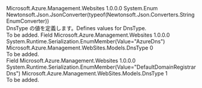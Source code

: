 <Type Name="DnsType" FullName="Microsoft.Azure.Management.WebSites.Models.DnsType">
  <TypeSignature Language="C#" Value="public enum DnsType" />
  <TypeSignature Language="ILAsm" Value=".class public auto ansi sealed DnsType extends System.Enum" />
  <TypeSignature Language="DocId" Value="T:Microsoft.Azure.Management.WebSites.Models.DnsType" />
  <TypeSignature Language="VB.NET" Value="Public Enum DnsType" />
  <TypeSignature Language="F#" Value="type DnsType = " />
  <AssemblyInfo>
    <AssemblyName>Microsoft.Azure.Management.Websites</AssemblyName>
    <AssemblyVersion>1.0.0.0</AssemblyVersion>
  </AssemblyInfo>
  <Base>
    <BaseTypeName>System.Enum</BaseTypeName>
  </Base>
  <Attributes>
    <Attribute>
      <AttributeName>Newtonsoft.Json.JsonConverter(typeof(Newtonsoft.Json.Converters.StringEnumConverter))</AttributeName>
    </Attribute>
  </Attributes>
  <Docs>
    <summary>
            <span data-ttu-id="edafb-101">DnsType の値を定義します。</span><span class="sxs-lookup"><span data-stu-id="edafb-101">Defines values for DnsType.</span></span>
            </summary>
    <remarks>To be added.</remarks>
  </Docs>
  <Members>
    <Member MemberName="AzureDns">
      <MemberSignature Language="C#" Value="AzureDns" />
      <MemberSignature Language="ILAsm" Value=".field public static literal valuetype Microsoft.Azure.Management.WebSites.Models.DnsType AzureDns = int32(0)" />
      <MemberSignature Language="DocId" Value="F:Microsoft.Azure.Management.WebSites.Models.DnsType.AzureDns" />
      <MemberSignature Language="VB.NET" Value="AzureDns" />
      <MemberSignature Language="F#" Value="AzureDns = 0" Usage="Microsoft.Azure.Management.WebSites.Models.DnsType.AzureDns" />
      <MemberType>Field</MemberType>
      <AssemblyInfo>
        <AssemblyName>Microsoft.Azure.Management.Websites</AssemblyName>
        <AssemblyVersion>1.0.0.0</AssemblyVersion>
      </AssemblyInfo>
      <Attributes>
        <Attribute>
          <AttributeName>System.Runtime.Serialization.EnumMember(Value="AzureDns")</AttributeName>
        </Attribute>
      </Attributes>
      <ReturnValue>
        <ReturnType>Microsoft.Azure.Management.WebSites.Models.DnsType</ReturnType>
      </ReturnValue>
      <MemberValue>0</MemberValue>
      <Docs>
        <summary>To be added.</summary>
      </Docs>
    </Member>
    <Member MemberName="DefaultDomainRegistrarDns">
      <MemberSignature Language="C#" Value="DefaultDomainRegistrarDns" />
      <MemberSignature Language="ILAsm" Value=".field public static literal valuetype Microsoft.Azure.Management.WebSites.Models.DnsType DefaultDomainRegistrarDns = int32(1)" />
      <MemberSignature Language="DocId" Value="F:Microsoft.Azure.Management.WebSites.Models.DnsType.DefaultDomainRegistrarDns" />
      <MemberSignature Language="VB.NET" Value="DefaultDomainRegistrarDns" />
      <MemberSignature Language="F#" Value="DefaultDomainRegistrarDns = 1" Usage="Microsoft.Azure.Management.WebSites.Models.DnsType.DefaultDomainRegistrarDns" />
      <MemberType>Field</MemberType>
      <AssemblyInfo>
        <AssemblyName>Microsoft.Azure.Management.Websites</AssemblyName>
        <AssemblyVersion>1.0.0.0</AssemblyVersion>
      </AssemblyInfo>
      <Attributes>
        <Attribute>
          <AttributeName>System.Runtime.Serialization.EnumMember(Value="DefaultDomainRegistrarDns")</AttributeName>
        </Attribute>
      </Attributes>
      <ReturnValue>
        <ReturnType>Microsoft.Azure.Management.WebSites.Models.DnsType</ReturnType>
      </ReturnValue>
      <MemberValue>1</MemberValue>
      <Docs>
        <summary>To be added.</summary>
      </Docs>
    </Member>
  </Members>
</Type>